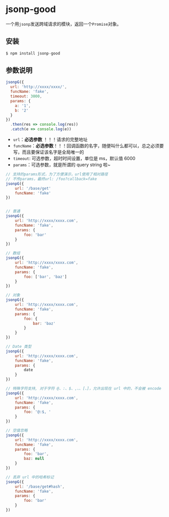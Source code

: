 # jsonp-good

一个用`jsonp`发送跨域请求的模块，返回一个`Promise`对象。

## 安装

```js
$ npm install jsonp-good
```

## 参数说明

```js
jsonpG({
  url: 'http://xxxx/xxxx/',
  funcName: 'fake',
  timeout: 3000,
  params: {
    a: '1',
    b: '2'
  }
})
  .then(res => console.log(res))
  .catch(e => console.log(e))
```

- `url`：**必选参数** ！！！请求的完整地址
- `funcName`：**必选参数**！！！回调函数的名字，随便叫什么都可以，总之必须要写，而且要保证该名字是全局唯一的
- `timeout`: 可选参数，超时时间设置，单位是 ms，默认值 6000
- `params`：可选参数，就是所谓的 query string 啦~

```js
// 支持的params形式，为了方便演示，url使用了相对路径
// 不传params，最终url: /foo?callback=fake
jsonpG({
    url: '/base/get'
    funcName: 'fake'
})


// 普通
jsonpG({
    url: 'http://xxxx/xxxx.com',
    funcName: 'fake',
    params: {
        foo: 'bar'
    }
})

// 数组
jsonpG({
    url: 'http://xxxx/xxxx.com',
    funcName: 'fake',
    params: {
        foo: ['bar', 'baz']
    }
})

// 对象
jsonpG({
    url: 'http://xxxx/xxxx.com',
    funcName: 'fake',
    params: {
        foo: {
      		bar: 'baz'
    	}
    }
})

// Date 类型
jsonpG({
    url: 'http://xxxx/xxxx.com',
    funcName: 'fake',
    params: {
        date
    }
})

// 特殊字符支持, 对于字符 @、:、$、,、、[、]，允许出现在 url 中的，不会被 encode
jsonpG({
    url: 'http://xxxx/xxxx.com',
    funcName: 'fake',
    params: {
        foo: '@:$, '
    }
})

// 空值忽略
jsonpG({
    url: 'http://xxxx/xxxx.com',
    funcName: 'fake',
    params: {
        foo: 'bar',
    	baz: null
    }
})

// 丢弃 url 中的哈希标记
jsonpG({
    url: '/base/get#hash',
    funcName: 'fake',
    params: {
		foo: 'bar'
    }
})
```
